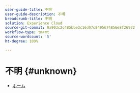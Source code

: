 ```yaml
---
user-guide-title: 不明
user-guide-description: 不明
breadcrumb-title: 不明
solution: Experience Cloud
source-git-commit: 9a903c2c485bbe3c16d07c8495674856e8f26972
workflow-type: tm+mt
source-wordcount: '5'
ht-degree: 100%

---
```


# 不明 {#unknown}

* [ホーム](home.md)
